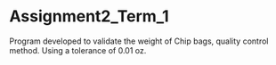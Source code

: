 # Assignment2_Term_1
Program developed to validate the weight of Chip bags, quality control method. Using a tolerance of 0.01 oz.

